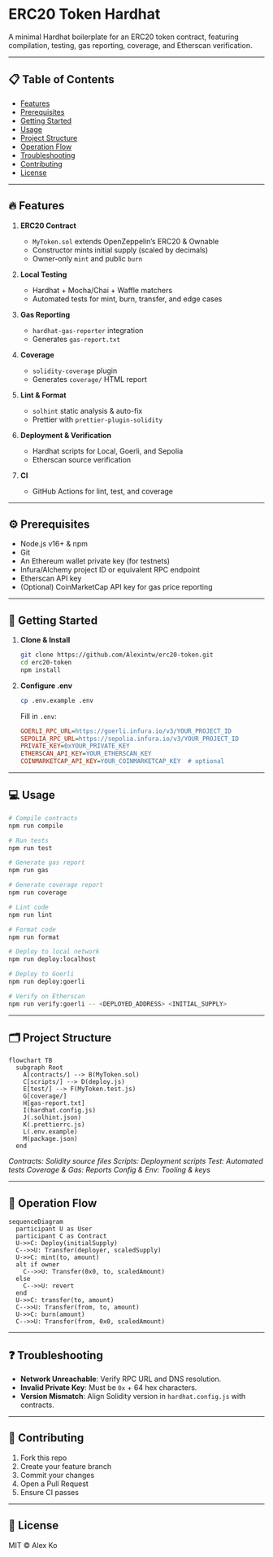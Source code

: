 # ERC20 Token Hardhat

A minimal Hardhat boilerplate for an ERC20 token contract, featuring compilation, testing, gas reporting, coverage, and Etherscan verification.

---

## 📋 Table of Contents

* [Features](#features)
* [Prerequisites](#prerequisites)
* [Getting Started](#getting-started)
* [Usage](#usage)
* [Project Structure](#project-structure)
* [Operation Flow](#operation-flow)
* [Troubleshooting](#troubleshooting)
* [Contributing](#contributing)
* [License](#license)

---

## 🔥 Features

1. **ERC20 Contract**

   * `MyToken.sol` extends OpenZeppelin’s ERC20 & Ownable
   * Constructor mints initial supply (scaled by decimals)
   * Owner-only `mint` and public `burn`
2. **Local Testing**

   * Hardhat + Mocha/Chai + Waffle matchers
   * Automated tests for mint, burn, transfer, and edge cases
3. **Gas Reporting**

   * `hardhat-gas-reporter` integration
   * Generates `gas-report.txt`
4. **Coverage**

   * `solidity-coverage` plugin
   * Generates `coverage/` HTML report
5. **Lint & Format**

   * `solhint` static analysis & auto-fix
   * Prettier with `prettier-plugin-solidity`
6. **Deployment & Verification**

   * Hardhat scripts for Local, Goerli, and Sepolia
   * Etherscan source verification
7. **CI**

   * GitHub Actions for lint, test, and coverage

---

## ⚙️ Prerequisites

* Node.js v16+ & npm
* Git
* An Ethereum wallet private key (for testnets)
* Infura/Alchemy project ID or equivalent RPC endpoint
* Etherscan API key
* (Optional) CoinMarketCap API key for gas price reporting

---

## 🚀 Getting Started

1. **Clone & Install**

   ```bash
   git clone https://github.com/Alexintw/erc20-token.git
   cd erc20-token
   npm install
   ```

2. **Configure .env**

   ```bash
   cp .env.example .env
   ```

   Fill in `.env`:

   ```ini
   GOERLI_RPC_URL=https://goerli.infura.io/v3/YOUR_PROJECT_ID
   SEPOLIA_RPC_URL=https://sepolia.infura.io/v3/YOUR_PROJECT_ID
   PRIVATE_KEY=0xYOUR_PRIVATE_KEY
   ETHERSCAN_API_KEY=YOUR_ETHERSCAN_KEY
   COINMARKETCAP_API_KEY=YOUR_COINMARKETCAP_KEY  # optional
   ```

---

## 💻 Usage

```bash
# Compile contracts
npm run compile

# Run tests
npm run test

# Generate gas report
npm run gas

# Generate coverage report
npm run coverage

# Lint code
npm run lint

# Format code
npm run format

# Deploy to local network
npm run deploy:localhost

# Deploy to Goerli
npm run deploy:goerli

# Verify on Etherscan
npm run verify:goerli -- <DEPLOYED_ADDRESS> <INITIAL_SUPPLY>
```

---

## 🗂️ Project Structure

```mermaid
flowchart TB
  subgraph Root
    A[contracts/] --> B(MyToken.sol)
    C[scripts/] --> D(deploy.js)
    E[test/] --> F(MyToken.test.js)
    G[coverage/]
    H[gas-report.txt]
    I(hardhat.config.js)
    J(.solhint.json)
    K(.prettierrc.js)
    L(.env.example)
    M(package.json)
  end
```

*Contracts: Solidity source files*
*Scripts: Deployment scripts*
*Test: Automated tests*
*Coverage & Gas: Reports*
*Config & Env: Tooling & keys*

---

## 🔄 Operation Flow

```mermaid
sequenceDiagram
  participant U as User
  participant C as Contract
  U->>C: Deploy(initialSupply)
  C-->>U: Transfer(deployer, scaledSupply)
  U->>C: mint(to, amount)
  alt if owner
    C-->>U: Transfer(0x0, to, scaledAmount)
  else
    C-->>U: revert
  end
  U->>C: transfer(to, amount)
  C-->>U: Transfer(from, to, amount)
  U->>C: burn(amount)
  C-->>U: Transfer(from, 0x0, scaledAmount)
```

---

## ❓ Troubleshooting

* **Network Unreachable**: Verify RPC URL and DNS resolution.
* **Invalid Private Key**: Must be `0x` + 64 hex characters.
* **Version Mismatch**: Align Solidity version in `hardhat.config.js` with contracts.

---

## 🤝 Contributing

1. Fork this repo
2. Create your feature branch
3. Commit your changes
4. Open a Pull Request
5. Ensure CI passes

---

## 📄 License

MIT © Alex Ko
